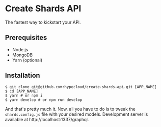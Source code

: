 # Create Shards API

The fastest way to kickstart your API.

## Prerequisites

- Node.js
- MongoDB
- Yarn (optional)

## Installation

```
$ git clone git@github.com:hypecloud/create-shards-api.git [APP_NAME]
$ cd [APP_NAME]
$ yarn # or npm i
$ yarn develop # or npm run develop
```

And that's pretty much it. Now, all you have to do is to tweak the `shards.config.js` file with your desired models.
Development server is available at http://localhost:1337/graphql.